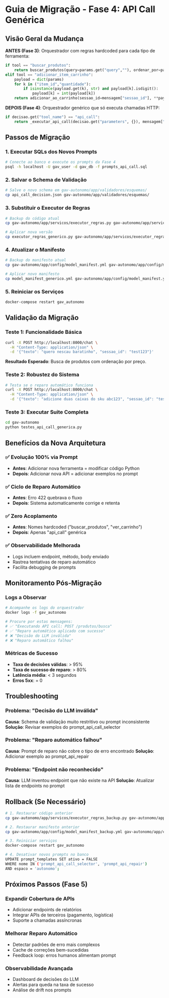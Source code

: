 # Guia de Migração - Fase 4: API Call Genérica

## Visão Geral da Mudança

**ANTES (Fase 3)**: Orquestrador com regras hardcoded para cada tipo de ferramenta:
```python
if tool == "buscar_produtos":
    return buscar_produtos(query=params.get("query",""), ordenar_por=params.get("ordenar_por"))
elif tool == "adicionar_item_carrinho":
    payload = dict(params)
    for k in ("item_id","quantidade"):
        if isinstance(payload.get(k), str) and payload[k].isdigit():
            payload[k] = int(payload[k])
    return adicionar_ao_carrinho(sessao_id=mensagem["sessao_id"], **payload)
```

**DEPOIS (Fase 4)**: Orquestrador genérico que só executa chamadas HTTP:
```python
if decisao.get("tool_name") == "api_call":
    return _executar_api_call(decisao.get("parameters", {}), mensagem["sessao_id"])
```

## Passos de Migração

### 1. Executar SQLs dos Novos Prompts
```bash
# Conecte ao banco e execute os prompts da Fase 4
psql -h localhost -U gav_user -d gav_db -f prompts_api_call.sql
```

### 2. Salvar o Schema de Validação
```bash
# Salve o novo schema em gav-autonomo/app/validadores/esquemas/
cp api_call_decision.json gav-autonomo/app/validadores/esquemas/
```

### 3. Substituir o Executor de Regras
```bash
# Backup do código atual
cp gav-autonomo/app/servicos/executor_regras.py gav-autonomo/app/servicos/executor_regras_backup.py

# Aplicar nova versão
cp executor_regras_generico.py gav-autonomo/app/servicos/executor_regras.py
```

### 4. Atualizar o Manifesto
```bash
# Backup do manifesto atual
cp gav-autonomo/app/config/model_manifest.yml gav-autonomo/app/config/model_manifest_backup.yml

# Aplicar novo manifesto
cp model_manifest_generico.yml gav-autonomo/app/config/model_manifest.yml
```

### 5. Reiniciar os Serviços
```bash
docker-compose restart gav_autonomo
```

## Validação da Migração

### Teste 1: Funcionalidade Básica
```bash
curl -X POST http://localhost:8000/chat \
  -H "Content-Type: application/json" \
  -d '{"texto": "quero nescau baratinho", "sessao_id": "test123"}'
```

**Resultado Esperado**: Busca de produtos com ordenação por preço.

### Teste 2: Robustez do Sistema
```bash
# Testa se o reparo automático funciona
curl -X POST http://localhost:8000/chat \
  -H "Content-Type: application/json" \
  -d '{"texto": "adicione duas caixas do sku abc123", "sessao_id": "test123"}'
```

### Teste 3: Executar Suite Completa
```bash
cd gav-autonomo
python testes_api_call_generica.py
```

## Benefícios da Nova Arquitetura

### ✅ Evolução 100% via Prompt
- **Antes**: Adicionar nova ferramenta = modificar código Python
- **Depois**: Adicionar nova API = adicionar exemplos no prompt

### ✅ Ciclo de Reparo Automático
- **Antes**: Erro 422 quebrava o fluxo
- **Depois**: Sistema automaticamente corrige e retenta

### ✅ Zero Acoplamento
- **Antes**: Nomes hardcoded ("buscar_produtos", "ver_carrinho")
- **Depois**: Apenas "api_call" genérica

### ✅ Observabilidade Melhorada
- Logs incluem endpoint, método, body enviado
- Rastrea tentativas de reparo automático
- Facilita debugging de prompts

## Monitoramento Pós-Migração

### Logs a Observar
```bash
# Acompanhe os logs do orquestrador
docker logs -f gav_autonomo

# Procure por estas mensagens:
# ✅ "Executando API call: POST /produtos/busca"
# ✅ "Reparo automático aplicado com sucesso"
# ❌ "Decisão do LLM inválida"
# ❌ "Reparo automático falhou"
```

### Métricas de Sucesso
- **Taxa de decisões válidas**: > 95%
- **Taxa de sucesso de reparo**: > 80%
- **Latência média**: < 3 segundos
- **Erros 5xx**: = 0

## Troubleshooting

### Problema: "Decisão do LLM inválida"
**Causa**: Schema de validação muito restritivo ou prompt inconsistente
**Solução**: Revisar exemplos do prompt_api_call_selector

### Problema: "Reparo automático falhou"
**Causa**: Prompt de reparo não cobre o tipo de erro encontrado
**Solução**: Adicionar exemplo ao prompt_api_repair

### Problema: "Endpoint não reconhecido"
**Causa**: LLM inventou endpoint que não existe na API
**Solução**: Atualizar lista de endpoints no prompt

## Rollback (Se Necessário)

```bash
# 1. Restaurar código anterior
cp gav-autonomo/app/servicos/executor_regras_backup.py gav-autonomo/app/servicos/executor_regras.py

# 2. Restaurar manifesto anterior  
cp gav-autonomo/app/config/model_manifest_backup.yml gav-autonomo/app/config/model_manifest.yml

# 3. Reiniciar serviços
docker-compose restart gav_autonomo

# 4. Desativar novos prompts no banco
UPDATE prompt_templates SET ativo = FALSE 
WHERE nome IN ('prompt_api_call_selector', 'prompt_api_repair') 
AND espaco = 'autonomo';
```

## Próximos Passos (Fase 5)

### Expandir Cobertura de APIs
- Adicionar endpoints de relatórios
- Integrar APIs de terceiros (pagamento, logística)
- Suporte a chamadas assíncronas

### Melhorar Reparo Automático
- Detectar padrões de erro mais complexos
- Cache de correções bem-sucedidas  
- Feedback loop: erros humanos alimentam prompt

### Observabilidade Avançada
- Dashboard de decisões do LLM
- Alertas para queda na taxa de sucesso
- Análise de drift nos prompts